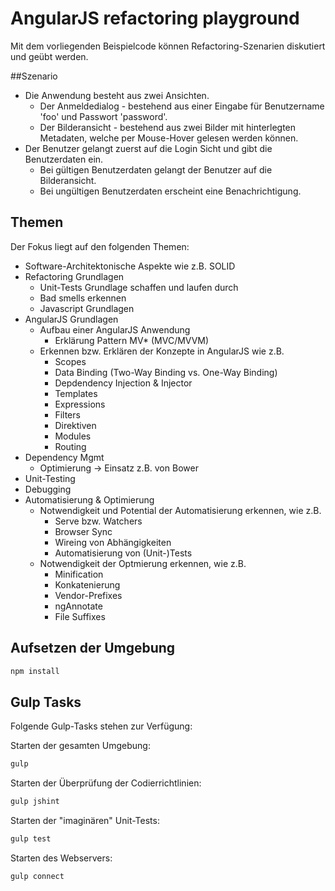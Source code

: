 # AngularJS refactoring playground

Mit dem vorliegenden Beispielcode können Refactoring-Szenarien diskutiert und geübt werden.

##Szenario
+ Die Anwendung besteht aus zwei Ansichten.
    + Der Anmeldedialog - bestehend aus einer Eingabe für Benutzername 'foo' und Passwort 'password'.
    + Der Bilderansicht - bestehend aus zwei Bilder mit hinterlegten Metadaten, welche per Mouse-Hover gelesen werden können.
+ Der Benutzer gelangt zuerst auf die Login Sicht und gibt die Benutzerdaten ein.
    + Bei gültigen Benutzerdaten gelangt der Benutzer auf die Bilderansicht.
    + Bei ungültigen Benutzerdaten erscheint eine Benachrichtigung.

## Themen
Der Fokus liegt auf den folgenden Themen:

+ Software-Architektonische Aspekte wie z.B. SOLID
+ Refactoring Grundlagen
    + Unit-Tests Grundlage schaffen und laufen durch
    + Bad smells erkennen
    + Javascript Grundlagen
+ AngularJS Grundlagen
    + Aufbau einer AngularJS Anwendung
        + Erklärung Pattern MV* (MVC/MVVM)
    + Erkennen bzw. Erklären der Konzepte in AngularJS wie z.B.
        + Scopes
        + Data Binding (Two-Way Binding vs. One-Way Binding)
        + Depdendency Injection & Injector
        + Templates
        + Expressions
        + Filters
        + Direktiven
        + Modules
        + Routing
+ Dependency Mgmt
    + Optimierung -> Einsatz z.B. von Bower
+ Unit-Testing
+ Debugging
+ Automatisierung & Optimierung
    + Notwendigkeit und Potential der Automatisierung erkennen, wie z.B.
        + Serve bzw. Watchers
        + Browser Sync
        + Wireing von Abhängigkeiten
        + Automatisierung von (Unit-)Tests
    + Notwendigkeit der Optmierung erkennen, wie z.B.
        + Minification
        + Konkatenierung
        + Vendor-Prefixes
        + ngAnnotate
        + File Suffixes

## Aufsetzen der Umgebung

```bash
npm install
```

## Gulp Tasks

Folgende Gulp-Tasks stehen zur Verfügung:

Starten der gesamten Umgebung:
```bash
gulp
```


Starten der Überprüfung der Codierrichtlinien:
```bash
gulp jshint
```

Starten der "imaginären" Unit-Tests:
```bash
gulp test
```

Starten des Webservers:
```bash
gulp connect
```